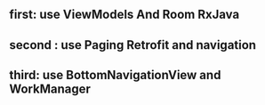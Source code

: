 ## first: use ViewModels And Room RxJava

## second : use Paging Retrofit and navigation

## third: use  BottomNavigationView and WorkManager